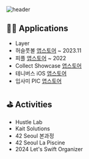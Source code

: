 
![header](https://capsule-render.vercel.app/api?type=rect&color=auto&height=300&section=header&text=Shawn's%20Lab&fontSize=90)

## 👨‍💻 Applications

- Layer
- 허슬풋볼 [앱스토어](https://apps.apple.com/kr/app/%ED%97%88%EC%8A%AC%ED%92%8B%EB%B3%BC-no-1-%EC%B6%95%EA%B5%AC-%EB%A0%88%EC%8A%A8-%EB%A7%A4%EC%B9%AD-%ED%94%8C%EB%9E%AB%ED%8F%BC/id6446619095) ~ 2023.11
- 피플 [앱스토어](https://apps.apple.com/kr/app/%ED%94%BC%ED%94%8C-%EC%84%B8%EC%83%81%EC%9D%84-%EA%B5%AC%ED%95%98%EB%8A%94-300%EB%A7%8C-%ED%97%8C%ED%98%88%EC%9E%90%EB%AA%A8%EC%9E%84/id1621815801) ~ 2022
- Collect Showcase [앱스토어](https://apps.apple.com/kr/app/collect/id1584388710)
- 테니버스 iOS [앱스토어](https://apps.apple.com/kr/app/%ED%85%8C%EB%8B%88%EB%B2%84%EC%8A%A4/id1662769008)
- 입사미 PIC [앱스토어](https://apps.apple.com/kr/app/%EC%9E%85%EC%82%AC%EB%AF%B8/id1571087217)

## ⛳️ Activities

- Hustle Lab
- Kait Solutions
- 42 Seoul 본과정
- 42 Seoul La Piscine
- 2024 Let's Swift Organizer

